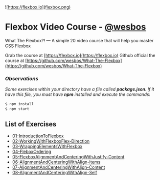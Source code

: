 ![https://flexbox.io](flexbox.png)


# Flexbox Video Course - [@wesbos](https://github.com/wesbos)

What The Flexbox?! — A simple 20 video course that will help you master CSS Flexbox

Grab the course at [https://flexbox.io](https://flexbox.io)
Github official the course at [https://github.com/wesbos/What-The-Flexbox](https://github.com/wesbos/What-The-Flexbox)

### **_Observations_**
_Some exercises within your directory have a file called **package.json**. If it have this file, you must have **npm** installed and execute the commands:_

```
$ npm install
$ npm start
```


## List of Exercises

* [01-IntroductionToFlexbox](https://herminiotorres.github.io/cssgrid/01-IntroductionToFlexbox/finish.html)
* [02-WorkingWithFlexboxFlex-Direction](https://herminiotorres.github.io/cssgrid/02-WorkingWithFlexboxFlex-Direction/finish.html)
* [03-WrappingElementsWithFlexbox](https://herminiotorres.github.io/cssgrid/03-WrappingElementsWithFlexbox/finish.html)
* [04-FleboxOrdering](https://herminiotorres.github.io/cssgrid/04-FleboxOrdering/finish.html)
* [05-FlexboxAlignmentAndCenteringWithJustify-Content](https://herminiotorres.github.io/cssgrid/05-FlexboxAlignmentAndCenteringWithJustify-Content/finish.html)
* [06-AlignmentAndCenteringWithAlign-Items](https://herminiotorres.github.io/cssgrid/06-AlignmentAndCenteringWithAlign-Items/finish.html)
* [07-AlignmentAndCenteringWithAlign-Content](https://herminiotorres.github.io/cssgrid/07-AlignmentAndCenteringWithAlign-Content/finish.html)
* [08-AlignmentAndCenteringWithAlign-Self](https://herminiotorres.github.io/cssgrid/08-AlignmentAndCenteringWithAlign-Self/finish.html)
